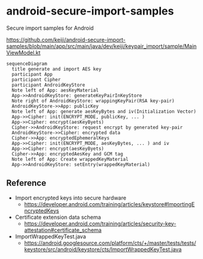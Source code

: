 # android-secure-import-samples
Secure import samples for Android

https://github.com/keiji/android-secure-import-samples/blob/main/app/src/main/java/dev/keiji/keypair_import/sample/MainViewModel.kt

```mermaid
sequenceDiagram
  title generate and import AES key
  participant App
  participant Cipher
  participant AndroidKeyStore
  Note left of App: aesKeyMaterial
  App->>AndroidKeyStore: generateKeyPairInKeyStore
  Note right of AndroidKeyStore: wrappingKeyPair(RSA key-pair)
  AndroidKeyStore->>App: publicKey
  Note left of App: generate aesKeyBytes and iv(Initialization Vector)
  App->>Cipher: init(ENCRYPT_MODE, publicKey, ... )
  App->>Cipher: encrypt(aesKeyByets)
  Cipher->>AndroidKeyStore: request encrypt by generated key-pair
  AndroidKeyStore->>Cipher: encrypted data
  Cipher->>App: encryptedEphemeralKeys
  App->>Cipher: init(ENCRYPT_MODE, aesKeyBytes, ... ) and iv
  App->>Cipher: encrypt(aesKeyByets)
  Cipher->>App: encryptedAesKey and GCM tag
  Note left of App: Create wrappedKeyMaterial
  App->>AndroidKeyStore: setEntry(wrappedKeyMaterial)

```

## Reference
* Import encrypted keys into secure hardware
  * https://developer.android.com/training/articles/keystore#ImportingEncryptedKeys
* Certificate extension data schema 
  * https://developer.android.com/training/articles/security-key-attestation#certificate_schema
* ImportWrappedKeyTest.java
  * https://android.googlesource.com/platform/cts/+/master/tests/tests/keystore/src/android/keystore/cts/ImportWrappedKeyTest.java
